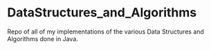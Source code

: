 # DataStructures_and_Algorithms
Repo of all of my implementations of the various Data Structures and Algorithms done in Java.
